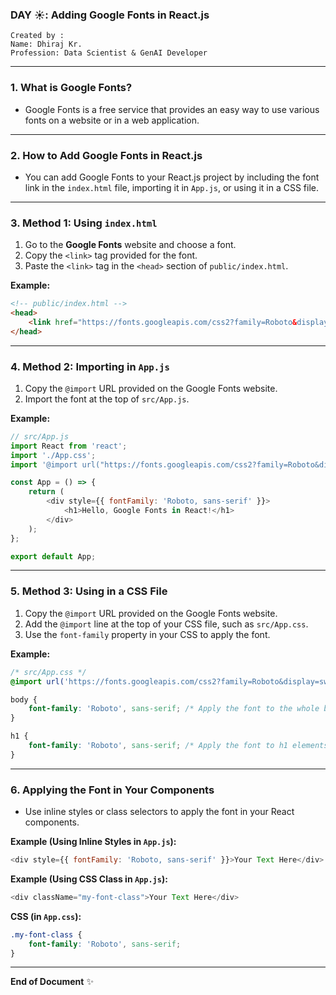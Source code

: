 ### DAY ☀️: Adding Google Fonts in React.js

```
Created by :
Name: Dhiraj Kr.
Profession: Data Scientist & GenAI Developer
```
---

### 1. What is Google Fonts?
- Google Fonts is a free service that provides an easy way to use various fonts on a website or in a web application.

---

### 2. How to Add Google Fonts in React.js
- You can add Google Fonts to your React.js project by including the font link in the `index.html` file, importing it in `App.js`, or using it in a CSS file.

---

### 3. Method 1: Using `index.html`
1. Go to the **Google Fonts** website and choose a font.
2. Copy the `<link>` tag provided for the font.
3. Paste the `<link>` tag in the `<head>` section of `public/index.html`.

**Example:**
```html
<!-- public/index.html -->
<head>
    <link href="https://fonts.googleapis.com/css2?family=Roboto&display=swap" rel="stylesheet">
</head>
```

---

### 4. Method 2: Importing in `App.js`
1. Copy the `@import` URL provided on the Google Fonts website.
2. Import the font at the top of `src/App.js`.

**Example:**
```javascript
// src/App.js
import React from 'react';
import './App.css';
import '@import url("https://fonts.googleapis.com/css2?family=Roboto&display=swap");';

const App = () => {
    return (
        <div style={{ fontFamily: 'Roboto, sans-serif' }}>
            <h1>Hello, Google Fonts in React!</h1>
        </div>
    );
};

export default App;
```

---

### 5. Method 3: Using in a CSS File
1. Copy the `@import` URL provided on the Google Fonts website.
2. Add the `@import` line at the top of your CSS file, such as `src/App.css`.
3. Use the `font-family` property in your CSS to apply the font.

**Example:**
```css
/* src/App.css */
@import url('https://fonts.googleapis.com/css2?family=Roboto&display=swap');

body {
    font-family: 'Roboto', sans-serif; /* Apply the font to the whole body */
}

h1 {
    font-family: 'Roboto', sans-serif; /* Apply the font to h1 elements */
}
```

---

### 6. Applying the Font in Your Components
- Use inline styles or class selectors to apply the font in your React components.

**Example (Using Inline Styles in `App.js`):**
```javascript
<div style={{ fontFamily: 'Roboto, sans-serif' }}>Your Text Here</div>
```

**Example (Using CSS Class in `App.js`):**
```javascript
<div className="my-font-class">Your Text Here</div>
```

**CSS (in `App.css`):**
```css
.my-font-class {
    font-family: 'Roboto', sans-serif;
}
```

---

**End of Document** ✨